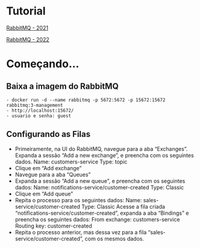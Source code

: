 # Tutorial

[RabbitMQ - 2021](https://www.luisdev.com.br/2021/01/17/mensageria-com-rabbitmq-e-asp-net-core-parte-1/)

[RabbitMQ - 2022](https://www.luisdev.com.br/2023/01/01/implementando-publish-subscribe-com-asp-net-core-rabbitmq-e-docker/)


# Começando...

## Baixa a imagem do RabbitMQ
    - docker run -d --name rabbitmq -p 5672:5672 -p 15672:15672 rabbitmq:3-management
    - http://localhost:15672/
    - usuario e senha: guest

## Configurando as Filas
- Primeiramente, na UI do RabbitMQ, navegue para a aba “Exchanges”. Expanda a sessão “Add a new exchange”, e preencha com os seguintes dados.
Name: customers-service
Type: topic
- Clique em “Add exchange”
- Navegue para a aba “Queues”
- Expanda a sessão “Add a new queue”, e preencha com os seguintes dados:
Name: notifications-service/customer-created
Type: Classic
- Clique em “Add queue”
- Repita o processo para os seguintes dados:
Name: sales-service/customer-created
Type: Classic
Acesse a fila criada “notifications-service/customer-created”, expanda a aba “Bindings” e preencha os seguintes dados:
From exchange: customers-service
Routing key: customer-created
- Repita o processo anterior, mas dessa vez para a fila “sales-service/customer-created”, com os mesmos dados.

